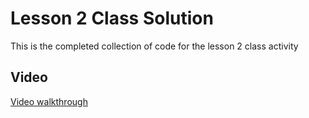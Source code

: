 # Lesson 2 Class Solution

This is the completed collection of code for the lesson 2 class activity

## Video

[Video walkthrough](https://youtu.be/v9NZ_hBJXzo)
